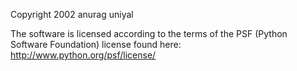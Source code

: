 Copyright 2002 anurag uniyal

The software is licensed according to the terms of the PSF (Python Software Foundation) license found here: http://www.python.org/psf/license/